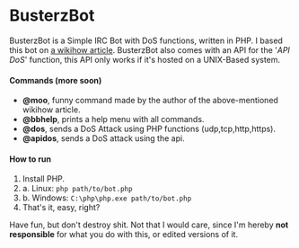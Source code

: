 # BusterzBot

BusterzBot is a Simple IRC Bot with DoS functions, written in PHP. I based this bot on [a wikihow article](https://www.wikihow.com/Develop-an-IRC-Bot).
BusterzBot also comes with an API for the '*API DoS*' function, this API only works if it's hosted on a UNIX-Based system.


#### Commands (more soon)
* **@moo**, funny command made by the author of the above-mentioned wikihow article.
* **@bbhelp**, prints a help menu with all commands.
* **@dos**, sends a DoS Attack using PHP functions (udp,tcp,http,https).
* **@apidos**, sends a DoS attack using the api.

#### How to run
1. Install PHP.
2. a. Linux: `php path/to/bot.php`
2. b. Windows: `C:\php\php.exe path/to/bot.php`
3. That's it, easy, right?

Have fun, but don't destroy shit. Not that I would care, since I'm hereby **not responsible** for what you do with this, or edited versions of it.